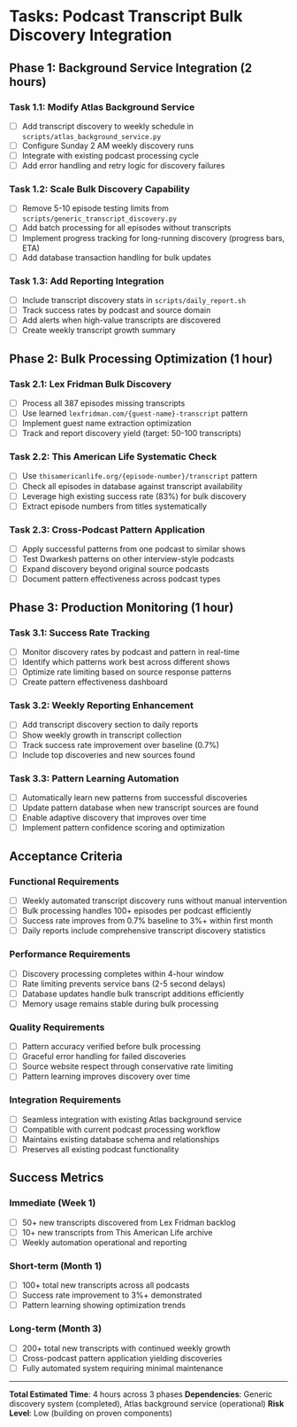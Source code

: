 # Tasks: Podcast Transcript Bulk Discovery Integration

## Phase 1: Background Service Integration (2 hours)

### Task 1.1: Modify Atlas Background Service
- [ ] Add transcript discovery to weekly schedule in `scripts/atlas_background_service.py`
- [ ] Configure Sunday 2 AM weekly discovery runs
- [ ] Integrate with existing podcast processing cycle
- [ ] Add error handling and retry logic for discovery failures

### Task 1.2: Scale Bulk Discovery Capability
- [ ] Remove 5-10 episode testing limits from `scripts/generic_transcript_discovery.py`
- [ ] Add batch processing for all episodes without transcripts
- [ ] Implement progress tracking for long-running discovery (progress bars, ETA)
- [ ] Add database transaction handling for bulk updates

### Task 1.3: Add Reporting Integration
- [ ] Include transcript discovery stats in `scripts/daily_report.sh`
- [ ] Track success rates by podcast and source domain
- [ ] Add alerts when high-value transcripts are discovered
- [ ] Create weekly transcript growth summary

## Phase 2: Bulk Processing Optimization (1 hour)

### Task 2.1: Lex Fridman Bulk Discovery
- [ ] Process all 387 episodes missing transcripts
- [ ] Use learned `lexfridman.com/{guest-name}-transcript` pattern
- [ ] Implement guest name extraction optimization
- [ ] Track and report discovery yield (target: 50-100 transcripts)

### Task 2.2: This American Life Systematic Check
- [ ] Use `thisamericanlife.org/{episode-number}/transcript` pattern
- [ ] Check all episodes in database against transcript availability
- [ ] Leverage high existing success rate (83%) for bulk discovery
- [ ] Extract episode numbers from titles systematically

### Task 2.3: Cross-Podcast Pattern Application
- [ ] Apply successful patterns from one podcast to similar shows
- [ ] Test Dwarkesh patterns on other interview-style podcasts
- [ ] Expand discovery beyond original source podcasts
- [ ] Document pattern effectiveness across podcast types

## Phase 3: Production Monitoring (1 hour)

### Task 3.1: Success Rate Tracking
- [ ] Monitor discovery rates by podcast and pattern in real-time
- [ ] Identify which patterns work best across different shows
- [ ] Optimize rate limiting based on source response patterns
- [ ] Create pattern effectiveness dashboard

### Task 3.2: Weekly Reporting Enhancement
- [ ] Add transcript discovery section to daily reports
- [ ] Show weekly growth in transcript collection
- [ ] Track success rate improvement over baseline (0.7%)
- [ ] Include top discoveries and new sources found

### Task 3.3: Pattern Learning Automation
- [ ] Automatically learn new patterns from successful discoveries
- [ ] Update pattern database when new transcript sources are found
- [ ] Enable adaptive discovery that improves over time
- [ ] Implement pattern confidence scoring and optimization

## Acceptance Criteria

### Functional Requirements
- [ ] Weekly automated transcript discovery runs without manual intervention
- [ ] Bulk processing handles 100+ episodes per podcast efficiently
- [ ] Success rate improves from 0.7% baseline to 3%+ within first month
- [ ] Daily reports include comprehensive transcript discovery statistics

### Performance Requirements
- [ ] Discovery processing completes within 4-hour window
- [ ] Rate limiting prevents service bans (2-5 second delays)
- [ ] Database updates handle bulk transcript additions efficiently
- [ ] Memory usage remains stable during bulk processing

### Quality Requirements
- [ ] Pattern accuracy verified before bulk processing
- [ ] Graceful error handling for failed discoveries
- [ ] Source website respect through conservative rate limiting
- [ ] Pattern learning improves discovery over time

### Integration Requirements
- [ ] Seamless integration with existing Atlas background service
- [ ] Compatible with current podcast processing workflow
- [ ] Maintains existing database schema and relationships
- [ ] Preserves all existing podcast functionality

## Success Metrics

### Immediate (Week 1)
- [ ] 50+ new transcripts discovered from Lex Fridman backlog
- [ ] 10+ new transcripts from This American Life archive
- [ ] Weekly automation operational and reporting

### Short-term (Month 1)
- [ ] 100+ total new transcripts across all podcasts
- [ ] Success rate improvement to 3%+ demonstrated
- [ ] Pattern learning showing optimization trends

### Long-term (Month 3)
- [ ] 200+ total new transcripts with continued weekly growth
- [ ] Cross-podcast pattern application yielding discoveries
- [ ] Fully automated system requiring minimal maintenance

---

**Total Estimated Time**: 4 hours across 3 phases
**Dependencies**: Generic discovery system (completed), Atlas background service (operational)
**Risk Level**: Low (building on proven components)